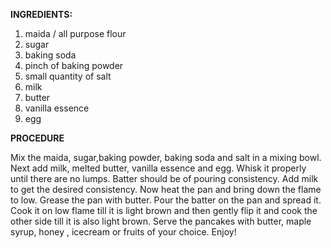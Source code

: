 **INGREDIENTS:**

1. maida / all purpose flour
2. sugar
3. baking soda
4. pinch of baking powder
5. small quantity of salt
6. milk
7. butter
8. vanilla essence
9. egg

**PROCEDURE**

Mix the maida, sugar,baking powder, baking soda and salt  in a mixing bowl. Next add milk, melted butter, vanilla essence and egg. Whisk it properly until there are no lumps. Batter should be of pouring consistency. Add milk to get the desired consistency. Now heat the pan and bring down the flame to low. Grease the pan with butter. Pour the batter on the pan and spread it. Cook it on low flame till it is light brown and then gently flip it and cook the other side till it is also light brown. Serve the pancakes with butter, maple syrup, honey , icecream or fruits of your choice.
Enjoy!
 
  